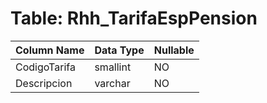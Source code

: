 # Table: Rhh_TarifaEspPension

| Column Name | Data Type | Nullable |
|-------------|-----------|----------|
| CodigoTarifa | smallint | NO |
| Descripcion | varchar | NO |
